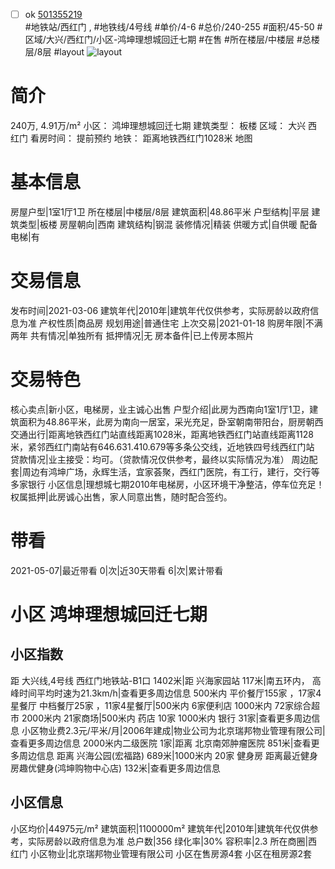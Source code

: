 - [ ] ok [501355219](https://bj.5i5j.com/ershoufang/501355219.html)  
 #地铁站/西红门 ,  #地铁线/4号线
#单价/4-6 #总价/240-255 #面积/45-50   #区域/大兴/西红门/小区-鸿坤理想城回迁七期 #在售 #所在楼层/中楼层 #总楼层/8层 #layout 
![layout](http://image2a.5i5j.com/bdir/layout/cdd28c5bfaad4c3289f10b2b3c168175.jpg_P5.jpg) 
# 简介 
 240万,  4.91万/m² 
小区： 鸿坤理想城回迁七期
建筑类型： 板楼
区域： 大兴 西红门
看房时间： 提前预约
地铁： 距离地铁西红门1028米 地图
# 基本信息 
 房屋户型|1室1厅1卫
所在楼层|中楼层/8层
建筑面积|48.86平米
户型结构|平层
建筑类型|板楼
房屋朝向|西南
建筑结构|钢混
装修情况|精装
供暖方式|自供暖
配备电梯|有
# 交易信息 
 发布时间|2021-03-06
建筑年代|2010年|建筑年代仅供参考，实际房龄以政府信息为准
产权性质|商品房
规划用途|普通住宅
上次交易|2021-01-18
购房年限|不满两年
共有情况|单独所有
抵押情况|无
房本备件|已上传房本照片
# 交易特色 
 核心卖点|新小区，电梯房，业主诚心出售
户型介绍|此房为西南向1室1厅1卫，建筑面积为48.86平米，此房为南向一居室，采光充足，卧室朝南带阳台，厨房朝西
交通出行|距离地铁西红门站直线距离1028米，距离地铁西红门站直线距离1128米，紧邻西红门南站有646.631.410.679等多条公交线，近地铁四号线西红门站
贷款情况|业主接受：均可。（贷款情况仅供参考，最终以实际情况为准）
周边配套|周边有鸿坤广场，永辉生活，宜家荟聚，西红门医院，有工行，建行，交行等多家银行
小区信息|理想城七期2010年电梯房，小区环境干净整洁，停车位充足！
权属抵押|此房诚心出售，家人同意出售，随时配合签约。
# 带看 
 2021-05-07|最近带看	 0|次|近30天带看	 6|次|累计带看
# 小区 鸿坤理想城回迁七期
## 小区指数 
 距 大兴线,4号线 西红门地铁站-B1口 1402米|距 兴海家园站 117米|南五环内， 高峰时间平均时速为21.3km/h|查看更多周边信息
500米内 平价餐厅155家 ，17家4星餐厅
中档餐厅25家 ，11家4星餐厅|500米内 6家便利店
1000米内 72家综合超市
2000米内 21家商场|500米内 药店 10家
1000米内 银行 31家|查看更多周边信息
小区物业费2.3元/平米/月|2006年建成|物业公司为北京瑞邦物业管理有限公司|查看更多周边信息
2000米内二级医院 1家|距离 北京南郊肿瘤医院  851米|查看更多周边信息
距离 兴海公园(宏福路) 689米|1000米内 20家 健身房
距离最近健身房趣优健身(鸿坤购物中心店) 132米|查看更多周边信息
## 小区信息 
 小区均价|44975元/m²
建筑面积|1100000m²
建筑年代|2010年|建筑年代仅供参考，实际房龄以政府信息为准
总户数|356
绿化率|30%
容积率|2.3
所在商圈|西红门
小区物业|北京瑞邦物业管理有限公司
小区在售房源4套
小区在租房源2套
